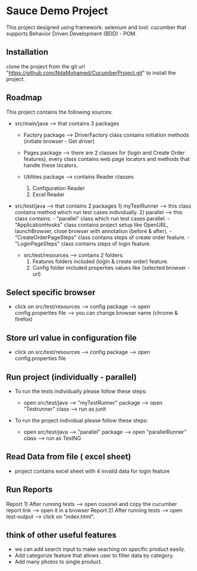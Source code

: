 # Sauce Demo Project
This project designed using framework: selenium  and tool: cucumber that supports Behavior Driven Development (BDD) - POM.

## Installation
clone the project from the git url "https://github.com/NdaMohamed/CucumberProject.git" to install the project.

## Roadmap
This project contains the following sources:
- src/main/java --> that contains 3 packages
  * Factory package --> DriverFactory class contains initiation methods (initiate browser - Get driver)
    

  * Pages package --> there are 2 classes for (login and Create Order features), every class contains web page locators and methods that handle these locators.
   
  *   Utilities package --> contains Reader classes
      1) Configuration Reader
      2) Excel Reader

- src/test/java --> that contains 2 packages
      1) myTestRunner --> this class contains method which run test cases individually.
      2) parallel --> this class contains:
          - "parallel" class which run test cases parallel.
          - "ApplicationHooks" class contains project setup  like OpenURL, launchBrowser, close browser with annotation (before & after).
          - "CreateOrderPageSteps" class contains steps of create order feature.
          - "LoginPageSteps" class contains steps of login feature.

  - src/test/resources --> contains 2 folders:
      1) Features folders included (login & create order) feature.
      2) Config folder included properties values like (selected browser - url)
  

  
                  
## Select specific browser 
- click on src/test/resources --> config package --> open config.properties file --> you can change browser name (chrome & firefox)

## Store url value in configuration file
- click on src/test/resources --> config package --> open config.properties file

## Run project (individually - parallel)  
- To run the tests individually please follow these steps:
  - open src/test/java --> "myTestRunner" package --> open "Testrunner" class --> run as junit

- To run the project individual please follow these steps:
  - open src/test/java --> "parallel" package --> open "parallelRunner" class --> run as TestNG

 ## Read Data from file ( excel sheet)
   - project contains excel sheet with 4 invalid data for login feature
    
## Run Reports
Report 1)  After running tests --> open cosonel and copy the cucumber report link --> open it in a browser
Report 2) After running tests --> open test-output --> click on "index.html".


## think of other useful features
- we can add search input to make seaching on specific product easily.
- Add categorize feature that allows user to filter data by category.
- Add many photos to single product.
  
